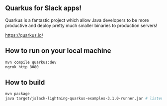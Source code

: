 ## Quarkus for Slack apps!

Quarkus is a fantastic project which allow Java developers to be more productive and deploy pretty much smaller binaries to production servers!

https://quarkus.io/

## How to run on your local machine

```bash
mvn compile quarkus:dev
ngrok http 8080
```

## How to build

```bash
mvn package
java target/jslack-lightning-quarkus-examples-3.1.0-runner.jar # listens 8080 port
```